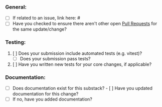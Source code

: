 ### General:

- [ ] If related to an issue, link here: #
- [ ] Have you checked to ensure there aren't other open [Pull Requests](../../../pulls) for the same update/change?

### Testing:

1. [ ] Does your submission include automated tests (e.g. vitest)?
   - [ ] Does your submission pass tests?
2. [ ] Have you written new tests for your core changes, if applicable?

### Documentation:

- [ ] Does documentation exist for this substack? - [ ] Have you updated documentation for this change?
- [ ] If no, have you added documentation?
